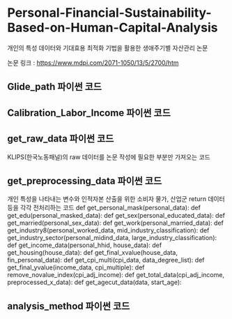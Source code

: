 # Personal-Financial-Sustainability-Based-on-Human-Capital-Analysis
개인의 특성 데이터와 기대효용 최적화 기법을 활용한 생애주기별 자산관리  논문

논문 링크 : https://www.mdpi.com/2071-1050/13/5/2700/htm

## Glide_path 파이썬 코드

## Calibration_Labor_Income 파이썬 코드

## get_raw_data 파이썬 코드
KLIPS(한국노동패널)의 raw 데이터를 논문 작성에 필요한 부분만 가져오는 코드

## get_preprocessing_data 파이썬 코드
개인 특성을 나타내는 변수와 인적자본 산출을 위한 소비자 물가, 산업군 return 데이터 등을 각각 전처리하는 코드
def get_personal_mask(personal_data):
def get_edu(personal_masked_data):
def get_sex(personal_educated_data):
def get_married(personal_sex_data):
def get_work(personal_married_data):
def get_industry8(personal_worked_data, mid_industry_classification):
def get_industry_sector(personal_midind_data, large_industry_classification):
def get_income_data(personal_hhid, house_data):
def get_housing(house_data):
def get_final_xvalue(house_data, fin_personal_data):
def get_cpi_multi(cpi_data, data_degree_list):
def get_final_yvalue(income_data, cpi_multiple):
def remove_novalue_index(cpi_adj_income):
def get_total_data(cpi_adj_income, preprocessed_x_data):
def get_agecut_data(data, start_age):
## analysis_method 파이썬 코드
